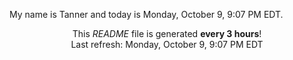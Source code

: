 My name is Tanner and today is Monday, October 9, 9:07 PM EDT.

<p align="center">This <i>README</i> file is generated <b>every 3 hours</b>!</br>Last refresh: Monday, October 9, 9:07 PM EDT<br /></p>
